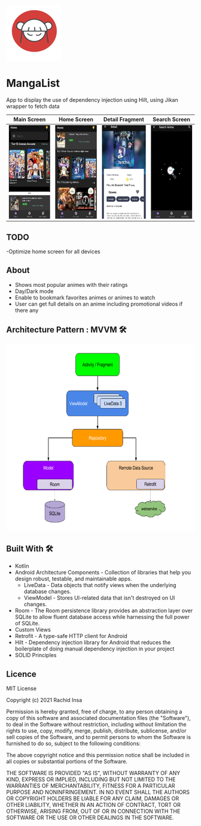<img src="images/icon.png" width="150" height="150">  

# MangaList
App to display the use of dependency injection using Hilt, using Jikan wrapper to fetch data



| Main Screen     |  Home Screen |  Detail Fragment | Search Screen  |
| ----------- | ----------- |----------- |----------- |
|<img src="images/1.jpeg" width="150" height="250">|<img src="images/2.jpeg" width="150" height="250">|<img src="images/3.jpeg" width="150" height="250">|<img src="images/4.jpeg" width="150" height="250">|


## TODO
-Optimize home screen for all devices

## About

- Shows most popular animes with their ratings
- Day/Dark mode
- Enable to bookmark favorites animes or animes to watch
- User can get full details on an anime including promotional videos if there any


## Architecture Pattern : MVVM 🛠

<img src="images/mvvm.png" width="700" height="500">

## Built With 🛠

- Kotlin
- Android Architecture Components - Collection of libraries that help you design robust, testable, and maintainable apps.
    - LiveData - Data objects that notify views when the underlying database changes.
    - ViewModel - Stores UI-related data that isn't destroyed on UI changes.
- Room - The Room persistence library provides an abstraction layer over SQLite to allow fluent database access while harnessing the full power of SQLite.
- Custom Views 
- Retrofit - A type-safe HTTP client for Android
- Hilt - Dependency injection library for Android that reduces the boilerplate of doing manual dependency injection in your project
- SOLID Principles


## Licence

MIT License

Copyright (c) 2021 Rachid Insa

Permission is hereby granted, free of charge, to any person obtaining a copy
of this software and associated documentation files (the "Software"), to deal
in the Software without restriction, including without limitation the rights
to use, copy, modify, merge, publish, distribute, sublicense, and/or sell
copies of the Software, and to permit persons to whom the Software is
furnished to do so, subject to the following conditions:

The above copyright notice and this permission notice shall be included in all
copies or substantial portions of the Software.

THE SOFTWARE IS PROVIDED "AS IS", WITHOUT WARRANTY OF ANY KIND, EXPRESS OR
IMPLIED, INCLUDING BUT NOT LIMITED TO THE WARRANTIES OF MERCHANTABILITY,
FITNESS FOR A PARTICULAR PURPOSE AND NONINFRINGEMENT. IN NO EVENT SHALL THE
AUTHORS OR COPYRIGHT HOLDERS BE LIABLE FOR ANY CLAIM, DAMAGES OR OTHER
LIABILITY, WHETHER IN AN ACTION OF CONTRACT, TORT OR OTHERWISE, ARISING FROM,
OUT OF OR IN CONNECTION WITH THE SOFTWARE OR THE USE OR OTHER DEALINGS IN THE
SOFTWARE.

